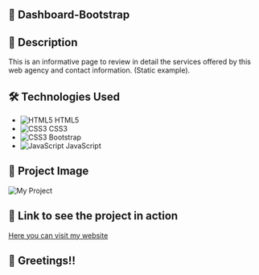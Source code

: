 ## :rocket: Dashboard-Bootstrap

## :page_with_curl: Description

This is an informative page to review in detail the services offered by this web agency and contact information. (Static example).

## :hammer_and_wrench: Technologies Used

- ![HTML5](https://img.icons8.com/color/48/000000/html-5--v1.png) HTML5
- ![CSS3](https://img.icons8.com/color/48/000000/css3.png) CSS3
- ![CSS3](https://img.icons8.com/color/48/000000/bootstrap.png) Bootstrap
- ![JavaScript](https://img.icons8.com/color/48/000000/javascript--v1.png) JavaScript

## :camera_flash: Project Image

![My Project]()

## :link: Link to see the project in action

[Here you can visit my website](https://info-page-adrian-dev.netlify.app/)

## :wave: Greetings!!
